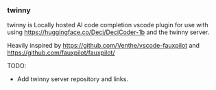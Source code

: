 ### twinny

twinny is Locally hosted AI code completion vscode plugin for use with using https://huggingface.co/Deci/DeciCoder-1b and the twinny server.

Heavily inspired by https://github.com/Venthe/vscode-fauxpilot and https://github.com/fauxpilot/fauxpilot/

TODO:

-  Add twinny server repository and links.
